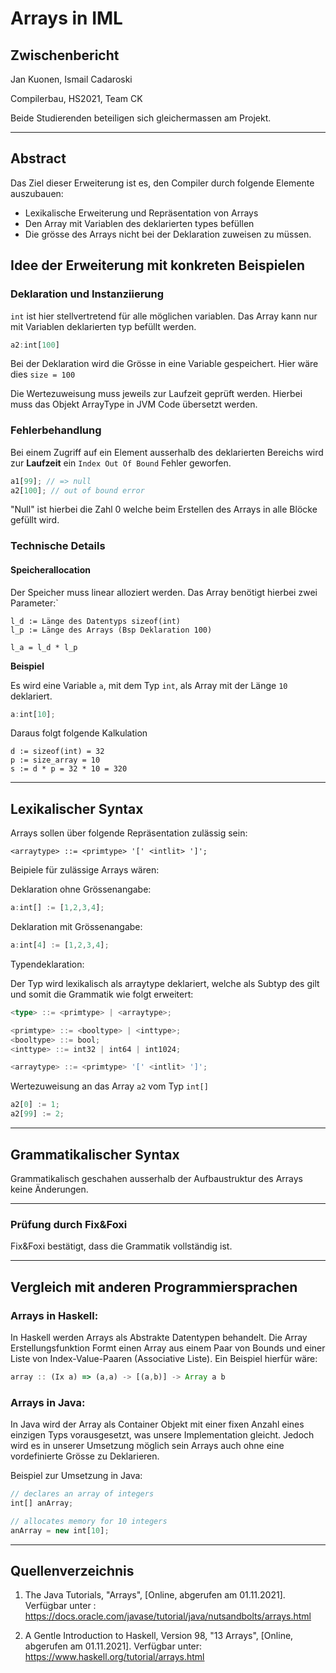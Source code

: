 # Arrays in IML

## Zwischenbericht

Jan Kuonen, Ismail Cadaroski

Compilerbau, HS2021, Team CK

Beide Studierenden beteiligen sich gleichermassen am Projekt.

---

## Abstract
Das Ziel dieser Erweiterung ist es, den Compiler durch folgende Elemente auszubauen:
- Lexikalische Erweiterung und Repräsentation von Arrays
- Den Array mit Variablen des deklarierten types befüllen
- Die grösse des Arrays nicht bei der Deklaration zuweisen zu müssen.

## Idee der Erweiterung mit konkreten Beispielen
### Deklaration und Instanziierung

`int` ist hier stellvertretend für alle möglichen variablen.
Das Array kann nur mit Variablen deklarierten typ befüllt werden.

```typescript
a2:int[100] 
```

Bei der Deklaration wird die Grösse in eine Variable gespeichert.
Hier wäre dies `size = 100`


Die Wertezuweisung muss jeweils zur Laufzeit geprüft werden. Hierbei muss das Objekt ArrayType in JVM Code übersetzt werden.


### Fehlerbehandlung

Bei einem Zugriff auf ein Element ausserhalb des deklarierten Bereichs wird zur **Laufzeit** ein `Index Out Of Bound` Fehler geworfen. 

```typescript 
a1[99]; // => null
a2[100]; // out of bound error
```
"Null" ist hierbei die Zahl 0 welche beim Erstellen des Arrays in alle Blöcke gefüllt wird.

### Technische Details
#### Speicherallocation

Der Speicher muss linear alloziert werden.
Das Array benötigt hierbei zwei Parameter:`


    l_d := Länge des Datentyps sizeof(int)
    l_p := Länge des Arrays (Bsp Deklaration 100) 
    
    l_a = l_d * l_p 


**Beispiel**

Es wird eine Variable `a`, mit dem Typ `int`, als Array mit der Länge `10` deklariert.

```typescript
a:int[10];
```
Daraus folgt folgende Kalkulation

    d := sizeof(int) = 32
    p := size_array = 10
    s := d * p = 32 * 10 = 320

---


## Lexikalischer Syntax

Arrays sollen über folgende Repräsentation zulässig sein:
    
    
    <arraytype> ::= <primtype> '[' <intlit> ']';

Beipiele für zulässige Arrays wären:

Deklaration ohne Grössenangabe:
```typescript
a:int[] := [1,2,3,4];
```
Deklaration mit Grössenangabe:
```typescript 
a:int[4] := [1,2,3,4];
```

Typendeklaration:

Der Typ wird lexikalisch als arraytype deklariert, welche als Subtyp des <type> gilt und somit die Grammatik wie folgt erweitert:

```typescript
<type> ::= <primtype> | <arraytype>;

<primtype> ::= <booltype> | <inttype>;
<booltype> ::= bool;
<inttype> ::= int32 | int64 | int1024;

<arraytype> ::= <primtype> '[' <intlit> ']';
```
Wertezuweisung an das Array `a2` vom Typ `int[]`

```typescript 
a2[0] := 1;
a2[99] := 2;
```

---
## Grammatikalischer Syntax
Grammatikalisch geschahen ausserhalb der Aufbaustruktur des Arrays keine Änderungen.

---
### Prüfung durch Fix&Foxi
Fix&Foxi bestätigt, dass die Grammatik vollständig ist.

---
## Vergleich mit anderen Programmiersprachen

### Arrays in Haskell:

In Haskell werden Arrays als Abstrakte Datentypen behandelt. Die Array Erstellungsfunktion Formt einen Array aus einem Paar von Bounds und einer Liste von Index-Value-Paaren (Associative Liste).
Ein Beispiel hierfür wäre:
```typescript
array :: (Ix a) => (a,a) -> [(a,b)] -> Array a b
```

### Arrays in Java:

In Java wird der Array als Container Objekt mit einer fixen Anzahl eines einzigen Typs vorausgesetzt, was unsere Implementation gleicht. Jedoch wird es in unserer Umsetzung möglich sein Arrays auch ohne eine vordefinierte Grösse zu Deklarieren. 

Beispiel zur Umsetzung in Java:
```typescript
// declares an array of integers
int[] anArray;

// allocates memory for 10 integers
anArray = new int[10];
```

---

## Quellenverzeichnis
1) The Java Tutorials, "Arrays", [Online, abgerufen am 01.11.2021]. Verfügbar unter : https://docs.oracle.com/javase/tutorial/java/nutsandbolts/arrays.html

2) A Gentle Introduction to Haskell, Version 98, "13 Arrays", [Online, abgerufen am 01.11.2021]. Verfügbar unter: https://www.haskell.org/tutorial/arrays.html